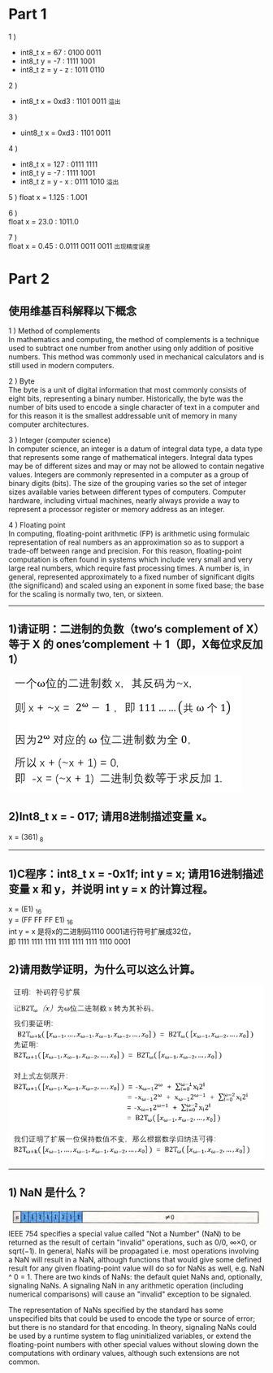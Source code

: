 # Part 1
1 ) 
- int8_t x = 67 : 0100 0011
- int8_t y = -7 : 1111 1001
- int8_t z = y - z : 1011 0110

2 )
- int8_t x = 0xd3 :  1101 0011  `溢出`

3 )  
- uint8_t x = 0xd3 : 1101 0011

4 )
- int8_t x = 127 : 0111 1111 
- int8_t y = -7  : 1111 1001
- int8_t z = y - x : 0111 1010 `溢出`

5 )
float x = 1.125 : 1.001  

6 )  
float x = 23.0 : 1011.0

7 )  
float x = 0.45 : 0.0111 0011 0011 `出现精度误差`

# Part 2 

## 使用维基百科解释以下概念
1 ) Method of complements  
In mathematics and computing, the method of complements is a technique used to subtract one number from another using only addition of positive numbers. This method was commonly used in mechanical calculators and is still used in modern computers.  

2 ) Byte  
The byte is a unit of digital information that most commonly consists of eight bits, representing a binary number. Historically, the byte was the number of bits used to encode a single character of text in a computer and for this reason it is the smallest addressable unit of memory in many computer architectures.  

3 ) Integer (computer science)  
In computer science, an integer is a datum of integral data type, a data type that represents some range of mathematical integers. Integral data types may be of different sizes and may or may not be allowed to contain negative values. Integers are commonly represented in a computer as a group of binary digits (bits). The size of the grouping varies so the set of integer sizes available varies between different types of computers. Computer hardware, including virtual machines, nearly always provide a way to represent a processor register or memory address as an integer.  

4 ) Floating point  
In computing, floating-point arithmetic (FP) is arithmetic using formulaic representation of real numbers as an approximation so as to support a trade-off between range and precision. For this reason, floating-point computation is often found in systems which include very small and very large real numbers, which require fast processing times. A number is, in general, represented approximately to a fixed number of significant digits (the significand) and scaled using an exponent in some fixed base; the base for the scaling is normally two, ten, or sixteen.  

****

## 1)请证明：二进制的负数（two‘s complement of X）等于 X 的 ones’complement ＋ 1（即，X每位求反加1）
![](images/hw03.png)


## 2)Int8_t x = - 017; 请用8进制描述变量 x。  
x = (361)<sub> 8</sub>

****

## 1)C程序：int8_t x = -0x1f; int y = x; 请用16进制描述变量 x 和 y，并说明 int y = x 的计算过程。
x = (E1) <sub>16</sub>   
y = (FF FF FF E1) <sub>16</sub>  
int y = x 是将x的二进制码1110 0001进行符号扩展成32位，  
 即 1111 1111 1111 1111 1111 1111 1110 0001

## 2)请用数学证明，为什么可以这么计算。
![](images/hw0302.png)

**** 

## 1) NaN 是什么？

![](images/hw03nan.png)
IEEE 754 specifies a special value called "Not a Number" (NaN) to be returned as the result of certain "invalid" operations, such as 0/0, ∞×0, or sqrt(−1). In general, NaNs will be propagated i.e. most operations involving a NaN will result in a NaN, although functions that would give some defined result for any given floating-point value will do so for NaNs as well, e.g. NaN ^ 0 = 1. There are two kinds of NaNs: the default quiet NaNs and, optionally, signaling NaNs. A signaling NaN in any arithmetic operation (including numerical comparisons) will cause an "invalid" exception to be signaled.

The representation of NaNs specified by the standard has some unspecified bits that could be used to encode the type or source of error; but there is no standard for that encoding. In theory, signaling NaNs could be used by a runtime system to flag uninitialized variables, or extend the floating-point numbers with other special values without slowing down the computations with ordinary values, although such extensions are not common.